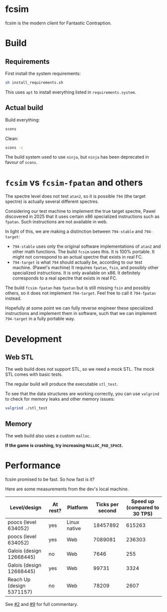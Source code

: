 # fcsim

fcsim is the modern client for Fantastic Contraption.

# Build

## Requirements

First install the system requirements:

```sh
sh install_requirements.sh
```

This uses `apt` to install everything listed in `requirements.system`.

## Actual build

Build everything:

```sh
scons
```

Clean:

```sh
scons -c
```

The build system used to use `ninja`, but `ninja` has been deprecated in favour of `scons`.

# `fcsim` vs `fcsim-fpatan` and others

The spectre level does not test `atan2`, so it is possible `794` (the target spectre) is actually several different spectres.

Considering our test machine to implement the true target spectre, Pawel discovered in 2025 that it uses certain x86 specialized instructions such as `fpatan`.
Such instructions are not available in web.

In light of this, we are making a distinction between `794-stable` and `794-target`:

* `794-stable` uses only the original software implementations of `atan2` and other math functions. The build `fcsim` uses this. It is 100% portable. It might not correspond to an actual spectre that exists in real FC.
* `794-target` is what `794` should actually be, according to our test machine. (Pawel's machine) It requires `fpatan`, `fsin`, and possibly other specialized instructions. It is only available on x86. It definitely corresponds to a real spectre that exists in real FC.

The build `fcsim-fpatan` has `fpatan` but is still missing `fsin` and possibly others, so it does not implement `794-target`.
Feel free to call it `794-fpatan` instead.

Hopefully at some point we can fully reverse engineer these specialized instructions and implement them in software, such that we can implement `794-target` in a fully portable way.

# Development

## Web STL

The web build does not support STL, so we need a mock STL.
The mock STL comes with basic tests.

The regular build will produce the executable `stl_test`.

To see that the data structures are working correctly, you can use `valgrind` to check for memory leaks and other memory issues:

```sh
valgrind ./stl_test
```

## Memory

The web build also uses a custom `malloc`.

**If the game is crashing, try increasing `MALLOC_PAD_SPACE`.**

# Performance

fcsim promised to be fast. So how fast is it?

Here are some measurements from the dev's local machine.

| Level/design              | At rest? | Platform     | Ticks per second | Speed up (compared to 30 TPS) |
|---------------------------|----------|--------------|------------------|-------------------------------|
| poocs (level 634052)      | yes      | Linux native | 18457892         | 615263                        |
| poocs (level 634052)      | yes      | Web          | 7089081          | 236303                        |
| Galois (design 12668445)  | no       | Web          | 7646             | 255                           |
| Galois (design 12668445)  | yes      | Web          | 99731            | 3324                          |
| Reach Up (design 5371157) | no       | Web          | 78209            | 2607                          |

See [#2](https://github.com/evenifyouforget/fcsim/pull/2) and [#9](https://github.com/evenifyouforget/fcsim/pull/9) for full commentary.
